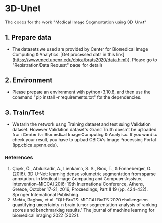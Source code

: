 # 3D-Unet
The codes for the work "Medical Image Segmentation using 3D-Unet"


## 1. Prepare data

- The datasets we used are provided by Center for Biomedical Image Computing & Analytics. [Get processed data in this link] (https://www.med.upenn.edu/cbica/brats2020/data.html)). Please go to "Registration/Data Request" page. for details

## 2. Environment

- Please prepare an environment with python=3.10.8, and then use the command "pip install -r requirements.txt" for the dependencies.

## 3. Train/Test

- We tarin the network using Training dataset and test suing Validation dataset. However Validation dataset's Grand Truth doesn't be uploaded from Center for Biomedical Image Computing & Analytics. If you want to check your result, you have to upload CBICA's Image Processing Portal (ipp.cbica.upenn.edu).


### References
1. Çiçek, Ö., Abdulkadir, A., Lienkamp, S. S., Brox, T., & Ronneberger, O. (2016). 3D U-Net: learning dense volumetric segmentation from sparse annotation. In Medical Image Computing and Computer-Assisted Intervention–MICCAI 2016: 19th International Conference, Athens, Greece, October 17-21, 2016, Proceedings, Part II 19 (pp. 424-432). Springer International Publishing.
2. Mehta, Raghav, et al. "QU-BraTS: MICCAI BraTS 2020 challenge on quantifying uncertainty in brain tumor segmentation-analysis of ranking scores and benchmarking results." The journal of machine learning for biomedical imaging 2022 (2022).
